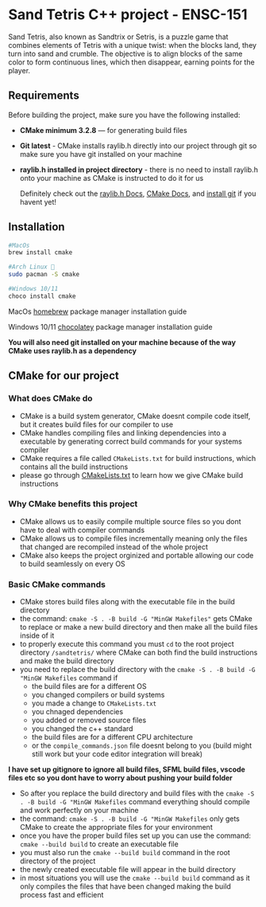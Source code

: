 # Sand Tetris C++ project - ENSC-151

Sand Tetris, also known as Sandtrix or Setris, is a puzzle game that combines elements of Tetris with a unique twist: when the blocks land, they turn into sand and crumble. The objective is to align blocks of the same color to form continuous lines, which then disappear, earning points for the player.


## Requirements 

Before building the project, make sure you have the following installed:

- **CMake minimum 3.2.8** — for generating build files
- **Git latest** - CMake installs raylib.h directly into our project through git so make sure you have git installed on your machine 
- **raylib.h installed in project directory** - there is no need to install raylib.h onto your machine as CMake is instructed to do it for us

    Definitely check out the [raylib.h Docs][raylib-docs], [CMake Docs][cmake-docs], and [install git][git-install] if you havent yet!

## Installation

```bash
#MacOs
brew install cmake

#Arch Linux 🐧
sudo pacman -S cmake

#Windows 10/11
choco install cmake
```
MacOs [homebrew][brew-install] package manager installation guide 

Windows 10/11 [chocolatey](https://chocolatey.org/install) package manager installation guide

**You will also need git installed on your machine because of the way CMake uses raylib.h as a dependency**


## CMake for our project


### What does CMake do

- CMake is a build system generator, CMake doesnt compile code itself, but it creates build files for our compiler to use
- CMake handles compiling files and linking dependencies into a executable by generating correct build commands for your systems compiler 
- CMake requires a file called `CMakeLists.txt` for build instructions, which contains all the build instructions
- please go through [CMakeLists.txt](sandtetris/CMakeLists.txt) to learn how we give CMake build instructions

### Why CMake benefits this project 

- CMake allows us to easily compile multiple source files so you dont have to deal with compiler commands
- CMake allows us to compile files incrementally meaning only the files that changed are recompiled instead of the whole project
- CMake also keeps the project orginized and portable allowing our code to build seamlessly on every OS

### Basic CMake commands 

- CMake stores build files along with the executable file in the build directory
- the command: `cmake -S . -B build -G "MinGW Makefiles"` gets CMake to replace or make a new build directory and then make all the build files inside of it
- to properly execute this command you must `cd` to the root project directory `/sandtetris/` where CMake can both find the build instructions and make the build directory
- you need to replace the build directory with the `cmake -S . -B build -G "MinGW Makefiles` command if 
    - the build files are for a different OS
    - you changed compilers or build systems
    - you made a change to `CMakeLists.txt`
    - you chnaged dependencies
    - you added or removed source files
    - you changed the c++ standard
    - the build files are for a different CPU architecture
    - or the `compile_commands.json` file doesnt belong to you (build might still work but your code editor integration will break)

**I have set up gitignore to ignore all build files, SFML build files, vscode files etc so you dont have to worry about pushing your build folder**

- So after you replace the build directory and build files with the `cmake -S . -B build -G "MinGW Makefiles` command everything should compile and work perfectly on your machine
- the command: `cmake -S . -B build -G "MinGW Makefiles` only gets CMake to create the appropriate files for your environment
- once you have the proper build files set up you can use the command: `cmake --build build` to create an executable file
- you must also run the `cmake --build build` command in the root directory of the project 
- the newly created executable file will appear in the build directory
- in most situations you will use the `cmake --build build` command as it only compiles the files that have been changed making the build process fast and efficient    




[brew-install]: https://brew.sh/
[cmake-install]: https://cmake.org/download/
[git-install]: https://git-scm.com/install/

[raylib-docs]: https://www.raylib.com/index.html
[cmake-docs]: https://cmake.org/cmake/help/latest/




